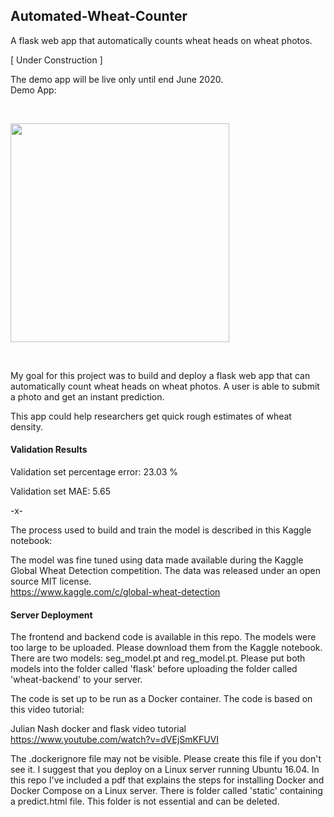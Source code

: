## Automated-Wheat-Counter
A flask web app that automatically counts wheat heads on wheat photos.

[ Under Construction ]

The demo app will be live only until end June 2020.<br>
Demo App: 

<br>

<img src="http://wheatcounter.test.woza.work/assets/app_pic3.png" width="350"></img>

<br>

My goal for this project was to build and deploy a flask web app that can automatically count wheat heads on wheat photos. A user is able to submit a photo and get an instant prediction.

This app could help researchers get quick rough estimates of wheat density.

#### Validation Results

Validation set percentage error: 23.03 %

Validation set MAE: 5.65


-x-

The process used to build and train the model is described in this Kaggle notebook:<br>


The model was fine tuned using data made available during the Kaggle Global Wheat Detection competition. The data was released under an open source MIT license.<br>
https://www.kaggle.com/c/global-wheat-detection

#### Server Deployment

The frontend and backend code is available in this repo. The models were too large to be uploaded. Please download them from the Kaggle notebook. There are two models: seg_model.pt and reg_model.pt. Please put both models into the folder called 'flask' before uploading the folder called 'wheat-backend' to your server.



The code is set up to be run as a Docker container. The code is based on this video tutorial:

Julian Nash docker and flask video tutorial<br>
https://www.youtube.com/watch?v=dVEjSmKFUVI


The .dockerignore file may not be visible. Please create this file if you don't see it. I suggest that you deploy on a Linux server running Ubuntu 16.04. In this repo I've included a pdf that explains the steps for installing Docker and Docker Compose on a Linux server. There is folder called 'static' containing a predict.html file. This folder is not essential and can be deleted. 
